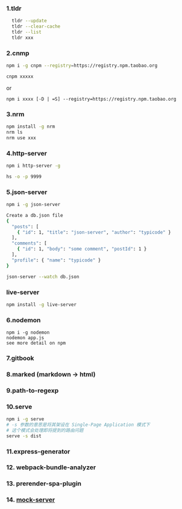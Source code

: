 ### 1.tldr
```bash
  tldr --update
  tldr --clear-cache
  tldr --list
  tldr xxx
```

### 2.cnmp
```bash
npm i -g cnpm --registry=https://registry.npm.taobao.org

cnpm xxxxx
```
or
```
npm i xxxx [-D | =S] --registry=https://registry.npm.taobao.org
```

### 3.nrm
```bash
npm install -g nrm
nrm ls
nrm use xxx
```
### 4.http-server
```bash
npm i http-server -g

hs -o -p 9999
```

### 5.json-server
```bash
npm i -g json-server

Create a db.json file
{
  "posts": [
    { "id": 1, "title": "json-server", "author": "typicode" }
  ],
  "comments": [
    { "id": 1, "body": "some comment", "postId": 1 }
  ],
  "profile": { "name": "typicode" }
}

json-server --watch db.json
```

### live-server
```bash
npm install -g live-server
```
### 6.nodemon

   ```
   npm i -g nodemon
   nodemon app.js
   see more detail on npm
   ```

### 7.gitbook
### 8.marked (markdown -> html)
### 9.path-to-regexp
### 10.serve
  ```bash
  npm i -g serve
  # -s 参数的意思是将其架设在 Single-Page Application 模式下
  # 这个模式会处理即将提到的路由问题
  serve -s dist
  ```
### 11.express-generator
### 12. webpack-bundle-analyzer
### 13. prerender-spa-plugin
### 14. [mock-server](https://segmentfault.com/a/1190000019218003)


